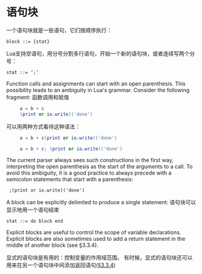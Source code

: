 语句块
======

一个语句块就是一些语句，它们按顺序执行：

	block ::= {stat}

Lua支持空语句，用分号分割多行语句，开始一个新的语句块，或者连续写两个分号：

	stat ::= ‘;’

Function calls and assignments can start with an open parenthesis. This possibility leads to an ambiguity in Lua's grammar. Consider the following fragment:
函数调用和赋值

```lua
     a = b + c
     (print or io.write)('done')
```

可以用两种方式看待这种语法：

```lua
     a = b + c(print or io.write)('done')

     a = b + c; (print or io.write)('done')
```

The current parser always sees such constructions in the first way, interpreting the open parenthesis as the start of the arguments to a call. To avoid this ambiguity, it is a good practice to always precede with a semicolon statements that start with a parenthesis:

     ;(print or io.write)('done')

A block can be explicitly delimited to produce a single statement:
语句块可以显示地用一个语句结束

	stat ::= do block end

Explicit blocks are useful to control the scope of variable declarations. Explicit blocks are also sometimes used to add a return statement in the middle of another block (see §3.3.4).

显式的语句块是有用的：控制变量的作用域范围。 有时候，显式的语句块还可以用来在另一个语句块中间添加返回语句([§3.3.4](./3_3_4_control_structures.md))
